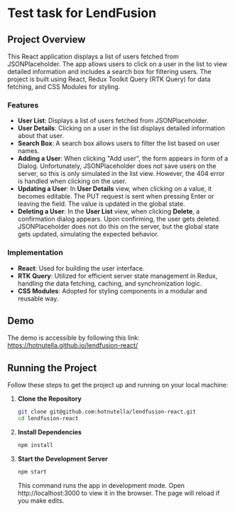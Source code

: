 # Test task for LendFusion

## Project Overview

This React application displays a list of users fetched from JSONPlaceholder. The app allows users to click on a user in the list to view detailed information and includes a search box for filtering users. The project is built using React, Redux Toolkit Query (RTK Query) for data fetching, and CSS Modules for styling.

### Features

- **User List**: Displays a list of users fetched from JSONPlaceholder.
- **User Details**: Clicking on a user in the list displays detailed information about that user.
- **Search Box**: A search box allows users to filter the list based on user names.
- **Adding a User**: When clicking "Add user", the form appears in form of a Dialog. Unfortunately, JSONPlaceholder does not save users on the server, so this is only simulated in the list view. However, the 404 error is handled when clicking on the user.
- **Updating a User**: In **User Details** view, when clicking on a value, it becomes editable. The PUT request is sent when pressing Enter or leaving the field. The value is updated in the global state.
- **Deleting a User**: In the **User List** view, when clicking **Delete**, a confirmation dialog appears. Upon confirming, the user gets deleted. JSONPlaceholder does not do this on the server, but the global state gets updated, simulating the expected behavior.

### Implementation

- **React**: Used for building the user interface.
- **RTK Query**: Utilized for efficient server state management in Redux, handling the data fetching, caching, and synchronization logic.
- **CSS Modules**: Adopted for styling components in a modular and reusable way.

## Demo
The demo is accessible by following this link: 
<a href="https://hotnutella.github.io/lendfusion-react/" target="_blank">https://hotnutella.github.io/lendfusion-react/</a>


## Running the Project

Follow these steps to get the project up and running on your local machine:

1. **Clone the Repository**
   ```bash
   git clone git@github.com:hotnutella/lendfusion-react.git
   cd lendfusion-react
   ``````

2. **Install Dependencies**
    ```bash
    npm install
    ```

3. **Start the Development Server**
    ```bash
    npm start
    ```
    This command runs the app in development mode. Open http://localhost:3000 to view it in the browser. The page will reload if you make edits.

